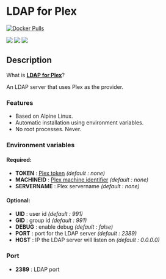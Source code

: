 # LDAP for Plex
[![Docker Pulls](https://img.shields.io/docker/pulls/starbix/plex-ldap.svg)](https://hub.docker.com/r/starbix/plex-ldap)

[![](https://github.com/starbix/docker-plex-ldap/workflows/build/badge.svg)](https://github.com/starbix/docker-plex-ldap)
[![](https://images.microbadger.com/badges/version/starbix/plex-ldap.svg)](https://microbadger.com/images/starbix/plex-ldap) [![](https://images.microbadger.com/badges/image/starbix/plex-ldap.svg)](https://microbadger.com/images/starbix/plex-ldap)

## Description
What is **[LDAP for Plex](https://github.com/hjone72/LDAP-for-Plex)**?

An LDAP server that uses Plex as the provider.

### Features
- Based on Alpine Linux.
- Automatic installation using environment variables.
- No root processes. Never.

### Environment variables
#### Required:

- **TOKEN** : [Plex token](https://support.plex.tv/articles/204059436-finding-an-authentication-token-x-plex-token/) *(default : none)*
- **MACHINEID** : [Plex machine identifier](https://support.plex.tv/articles/201638786-plex-media-server-url-commands/) *(default : none)*
- **SERVERNAME** : Plex servername *(default : none)*

#### Optional:

- **UID** : user id *(default : 991)*
- **GID** : group id *(default : 991)*
- **DEBUG** : enable debug *(default : false)*
- **PORT** : port for the LDAP server *(default : 2389)*
- **HOST** : IP the LDAP server will listen on *(default : 0.0.0.0)*

### Port
- **2389** : LDAP port
